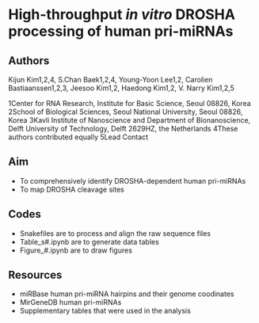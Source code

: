 # High-throughput *in vitro* DROSHA processing of human pri-miRNAs

## Authors
Kijun Kim1,2,4, S.Chan Baek1,2,4, Young-Yoon Lee1,2, Carolien Bastiaanssen1,2,3, Jeesoo Kim1,2, Haedong Kim1,2, V. Narry Kim1,2,5

1Center for RNA Research, Institute for Basic Science, Seoul 08826, Korea
2School of Biological Sciences, Seoul National University, Seoul 08826, Korea
3Kavli Institute of Nanoscience and Department of Bionanoscience, Delft University of Technology, Delft 2629HZ, the Netherlands
4These authors contributed equally
5Lead Contact


## Aim
- To comprehensively identify DROSHA-dependent human pri-miRNAs
- To map DROSHA cleavage sites

## Codes
- Snakefiles are to process and align the raw sequence files
- Table_s#.ipynb are to generate data tables
- Figure_#.ipynb are to draw figures

## Resources
- miRBase human pri-miRNA hairpins and their genome coodinates
- MirGeneDB human pri-miRNAs
- Supplementary tables that were used in the analysis
